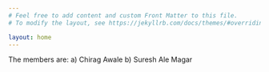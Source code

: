 ```yaml
---
# Feel free to add content and custom Front Matter to this file.
# To modify the layout, see https://jekyllrb.com/docs/themes/#overriding-theme-defaults

layout: home
---
```


The members are:
a) Chirag Awale
b) Suresh Ale Magar
